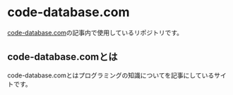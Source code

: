 # code-database.com
[code-database.com](https://code-database.com/knowledges)の記事内で使用しているリポジトリです。
## code-database.comとは
code-database.comとはプログラミングの知識についてを記事にしているサイトです。
